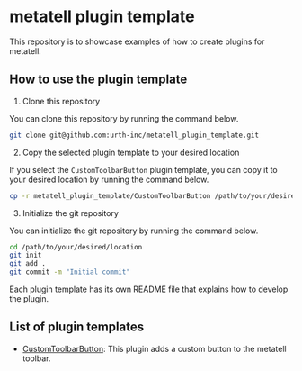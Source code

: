 # metatell plugin template

This repository is to showcase examples of how to create plugins for metatell.

## How to use the plugin template

1. Clone this repository

You can clone this repository by running the command below.

```bash
git clone git@github.com:urth-inc/metatell_plugin_template.git
```

2. Copy the selected plugin template to your desired location

If you select the `CustomToolbarButton` plugin template, you can copy it to your desired location by running the command below.

```bash
cp -r metatell_plugin_template/CustomToolbarButton /path/to/your/desired/location
```

3. Initialize the git repository

You can initialize the git repository by running the command below.

```bash
cd /path/to/your/desired/location
git init
git add .
git commit -m "Initial commit"
```

Each plugin template has its own README file that explains how to develop the plugin.

## List of plugin templates

- [CustomToolbarButton](./CustomToolbarButton): This plugin adds a custom button to the metatell toolbar.

